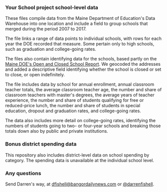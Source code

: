 ### Your School project school-level data

These files compile data from the Maine Department of Education's Data Warehouse into one location and include a field to group schools that merged during the period 2007 to 2017. 

The file links a range of data points to individual schools, with rows for each year the DOE recorded that measure. Some pertain only to high schools, such as graduation and college-going rates. 

The files also contain identifying data for the schools, based partly on the [Maine DOE's Open and Closed School Report](https://neo.maine.gov/DOE/neo/Supersearch/ContactSearch/SearchByOpenAndClosedSchools). We geocoded the addresses and added a descriptive field identifying whether the school is closed or set to close, or open indefinitely. 

The file includes data by school for annual enrollment, annual classroom teacher totals, the average classroom teacher age, the number and share of classroom teachers with master's degrees, the average years of teacher experience, the number and share of students qualifying for free or reduced-price lunch, the number and share of students in special education, dropout and graduation rates, and college-going rates. 

The data also includes more detail on college-going rates, identifying the numbers of students going to two- or four-year schools and breaking those totals down also by public and private institutions. 

### Bonus district spending data

This repository also includes district-level data on school spending by category. The spending data is unavailable at the individual school level. 

### Any questions

Send Darren's way, at [dfishell@bangordailynews.com](mailto:dfishell@bangordailynews.com) or [@darrenfishell](twitter.com/darrenfishell). 